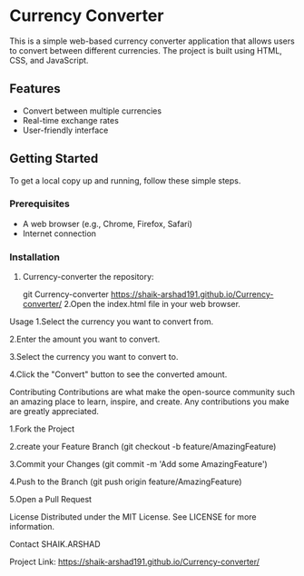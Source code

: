 # Currency Converter

This is a simple web-based currency converter application that allows users to convert between different currencies. The project is built using HTML, CSS, and JavaScript.

## Features

- Convert between multiple currencies
- Real-time exchange rates
- User-friendly interface

## Getting Started

To get a local copy up and running, follow these simple steps.

### Prerequisites

- A web browser (e.g., Chrome, Firefox, Safari)
- Internet connection

### Installation

1. Currency-converter the repository:

   git Currency-converter https://shaik-arshad191.github.io/Currency-converter/
2.Open the index.html file in your web browser.

Usage
1.Select the currency you want to convert from.

2.Enter the amount you want to convert.

3.Select the currency you want to convert to.

4.Click the "Convert" button to see the converted amount.

Contributing
Contributions are what make the open-source community such an amazing place to learn, inspire, and create. Any contributions you make are greatly appreciated.

1.Fork the Project

2.create your Feature Branch (git checkout -b feature/AmazingFeature)

3.Commit your Changes (git commit -m 'Add some AmazingFeature')

4.Push to the Branch (git push origin feature/AmazingFeature)

5.Open a Pull Request

License
Distributed under the MIT License. See LICENSE for more information.

Contact
SHAIK.ARSHAD

Project Link: https://shaik-arshad191.github.io/Currency-converter/
